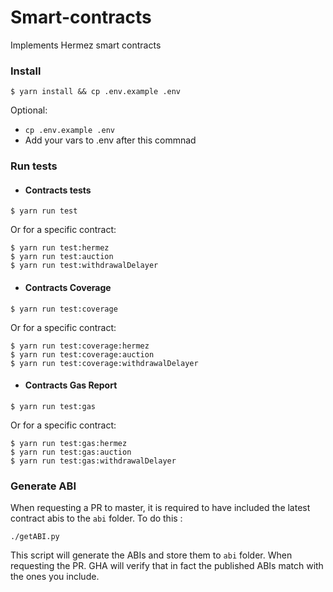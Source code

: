 # Smart-contracts

Implements Hermez smart contracts

### Install

```
$ yarn install && cp .env.example .env
```

Optional:

- `cp .env.example .env`
- Add your vars to .env after this commnad

### Run tests

- #### Contracts tests

```
$ yarn run test
```

Or for a specific contract:

```
$ yarn run test:hermez
$ yarn run test:auction
$ yarn run test:withdrawalDelayer
```

- #### Contracts Coverage

```
$ yarn run test:coverage
```

Or for a specific contract:

```
$ yarn run test:coverage:hermez
$ yarn run test:coverage:auction
$ yarn run test:coverage:withdrawalDelayer
```

- #### Contracts Gas Report

```
$ yarn run test:gas
```

Or for a specific contract:

```
$ yarn run test:gas:hermez
$ yarn run test:gas:auction
$ yarn run test:gas:withdrawalDelayer
```

### Generate ABI
When requesting a PR to master, it is required to have included the latest contract abis to the `abi` folder. To do this :
```
./getABI.py
```
This script will generate the ABIs and store them to `abi` folder.  When requesting the PR.  GHA will verify that in fact the 
published ABIs match with the ones you include.
